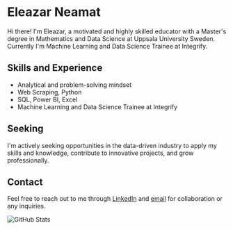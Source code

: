 # Eleazar Neamat

Hi there! I'm Eleazar, a motivated and highly skilled educator with a Master's degree in Mathematics and Data Science at Uppsala University Sweden. Currently I'm Machine Learning and Data Science Trainee at Integrify.

## Skills and Experience
- Analytical and problem-solving mindset
- Web Scraping, Python
- SQL, Power BI, Excel
- Machine Learning and Data Science Trainee at Integrify

## Seeking
I'm actively seeking opportunities in the data-driven industry to apply my skills and knowledge, contribute to innovative projects, and grow professionally.

## Contact
Feel free to reach out to me through [LinkedIn](https://www.linkedin.com/in/eleazar-neamat-1b6313213/) and [email](mailto:neamateleazar@gmail.com) for collaboration or any inquiries.


<!-- GitHub Readme Stats -->
<img align="left" src="https://github-readme-stats.vercel.app/api?username=neleazar&show_icons=true&theme=dark" alt="GitHub Stats" />


